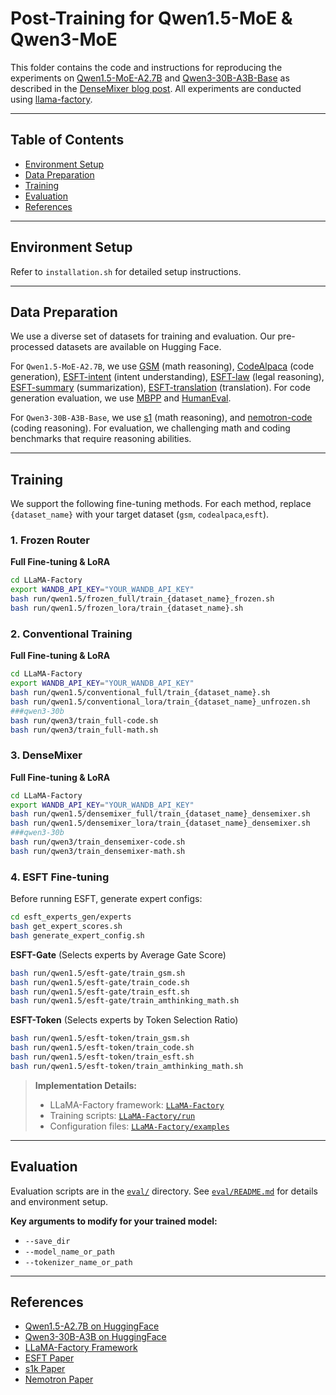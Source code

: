 # Post-Training for Qwen1.5-MoE & Qwen3-MoE

This folder contains the code and instructions for reproducing the experiments on [Qwen1.5-MoE-A2.7B](https://huggingface.co/Qwen/Qwen1.5-MoE-A2.7B) and [Qwen3-30B-A3B-Base](https://huggingface.co/Qwen/Qwen3-30B-A3B-Base) as described in the [DenseMixer blog post](https://fengyao.notion.site/moe-posttraining). All experiments are conducted using [llama-factory](https://github.com/hiyouga/LLaMA-Factory).

---

## Table of Contents

- [Environment Setup](#environment-setup)
- [Data Preparation](#data-preparation)
- [Training](#training)
- [Evaluation](#evaluation)
- [References](#references)

---

## Environment Setup

Refer to `installation.sh` for detailed setup instructions.

---

## Data Preparation

We use a diverse set of datasets for training and evaluation. Our pre-processed datasets are available on Hugging Face.

For `Qwen1.5-MoE-A2.7B`, we use [GSM](https://huggingface.co/datasets/RoxanneWsyw/gsm) (math reasoning), [CodeAlpaca](https://huggingface.co/datasets/RoxanneWsyw/CodeAlpaca) (code generation), [ESFT-intent](https://huggingface.co/datasets/RoxanneWsyw/ESFT-intent) (intent understanding), [ESFT-law](https://huggingface.co/datasets/RoxanneWsyw/ESFT-law) (legal reasoning), [ESFT-summary](https://huggingface.co/datasets/RoxanneWsyw/ESFT-summary) (summarization), [ESFT-translation](https://huggingface.co/datasets/RoxanneWsyw/ESFT-translation) (translation). For code generation evaluation, we use [MBPP](https://huggingface.co/datasets/google-research-datasets/mbpp) and [HumanEval](https://huggingface.co/datasets/openai/openai_humaneval).

For `Qwen3-30B-A3B-Base`, we use [s1](https://huggingface.co/datasets/autoprogrammer/s1K-1.1_lf_filtered) (math reasoning), and [nemotron-code](https://huggingface.co/datasets/autoprogrammer/nemotron_code_lf_filtered) (coding reasoning). For evaluation, we challenging math and coding benchmarks that require reasoning abilities.

---

## Training

We support the following fine-tuning methods. For each method, replace `{dataset_name}` with your target dataset (`gsm`, `codealpaca`,`esft`).

### 1. Frozen Router

**Full Fine-tuning & LoRA**
```bash
cd LLaMA-Factory
export WANDB_API_KEY="YOUR_WANDB_API_KEY"
bash run/qwen1.5/frozen_full/train_{dataset_name}_frozen.sh
bash run/qwen1.5/frozen_lora/train_{dataset_name}.sh
```

### 2. Conventional Training

**Full Fine-tuning & LoRA**
```bash
cd LLaMA-Factory
export WANDB_API_KEY="YOUR_WANDB_API_KEY"
bash run/qwen1.5/conventional_full/train_{dataset_name}.sh
bash run/qwen1.5/conventional_lora/train_{dataset_name}_unfrozen.sh
###qwen3-30b
bash run/qwen3/train_full-code.sh
bash run/qwen3/train_full-math.sh
```

### 3. DenseMixer

**Full Fine-tuning & LoRA**
```bash
cd LLaMA-Factory
export WANDB_API_KEY="YOUR_WANDB_API_KEY"
bash run/qwen1.5/densemixer_full/train_{dataset_name}_densemixer.sh
bash run/qwen1.5/densemixer_lora/train_{dataset_name}_densemixer.sh
###qwen3-30b
bash run/qwen3/train_densemixer-code.sh
bash run/qwen3/train_densemixer-math.sh
```

### 4. ESFT Fine-tuning

Before running ESFT, generate expert configs:
```bash
cd esft_experts_gen/experts
bash get_expert_scores.sh
bash generate_expert_config.sh
```

**ESFT-Gate** (Selects experts by Average Gate Score)
```bash
bash run/qwen1.5/esft-gate/train_gsm.sh
bash run/qwen1.5/esft-gate/train_code.sh
bash run/qwen1.5/esft-gate/train_esft.sh
bash run/qwen1.5/esft-gate/train_amthinking_math.sh
```

**ESFT-Token** (Selects experts by Token Selection Ratio)
```bash
bash run/qwen1.5/esft-token/train_gsm.sh
bash run/qwen1.5/esft-token/train_code.sh
bash run/qwen1.5/esft-token/train_esft.sh
bash run/qwen1.5/esft-token/train_amthinking_math.sh
```

> **Implementation Details:**  
> - LLaMA-Factory framework: [`LLaMA-Factory`](LLaMA-Factory)  
> - Training scripts: [`LLaMA-Factory/run`](LLaMA-Factory/run)  
> - Configuration files: [`LLaMA-Factory/examples`](LLaMA-Factory/examples)

---

## Evaluation

Evaluation scripts are in the [`eval/`](eval/) directory.
See [`eval/README.md`](eval/README.md) for details and environment setup.

**Key arguments to modify for your trained model:**
- `--save_dir`
- `--model_name_or_path`
- `--tokenizer_name_or_path`

---

## References

- [Qwen1.5-A2.7B on HuggingFace](https://huggingface.co/Qwen/Qwen1.5-A2.7B)
- [Qwen3-30B-A3B on HuggingFace](https://huggingface.co/Qwen/Qwen3-30B-A3B)
- [LLaMA-Factory Framework](https://github.com/hiyouga/LLaMA-Factory)
- [ESFT Paper](https://arxiv.org/abs/2407.01906)
- [s1k Paper](https://huggingface.co/papers/2501.19393)
- [Nemotron Paper](https://huggingface.co/papers/2505.00949)

